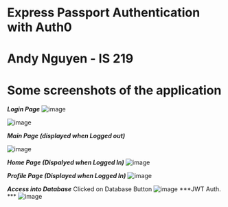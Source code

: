 # Express Passport Authentication with Auth0 
# Andy Nguyen - IS 219 
# Some screenshots of the application 


***Login Page***
![image](https://user-images.githubusercontent.com/46980112/117551605-f6b7b080-b014-11eb-9ce6-e9a4e4f9f99a.png)

![image](https://user-images.githubusercontent.com/46980112/117551619-09ca8080-b015-11eb-8cf4-7aa1e2a4fe42.png)

***Main Page (displayed when Logged out)***

![image](https://user-images.githubusercontent.com/46980112/117551671-38485b80-b015-11eb-8b30-5255abae164d.png)

***Home Page (Dispalyed when Logged In)***
![image](https://user-images.githubusercontent.com/46980112/117551627-164ed900-b015-11eb-9234-78aaef5705d8.png)

***Profile Page (Displayed when Logged In)***
![image](https://user-images.githubusercontent.com/46980112/117551643-1f3faa80-b015-11eb-9d6d-640ea63bbe97.png)

***Access into Database***
Clicked on Database Button
![image](https://user-images.githubusercontent.com/46980112/117551656-28c91280-b015-11eb-9735-119835a28346.png)
***JWT Auth. ***
![image](https://user-images.githubusercontent.com/46980112/117748116-71cbc300-b1dd-11eb-9c79-e9201f54db69.png)
